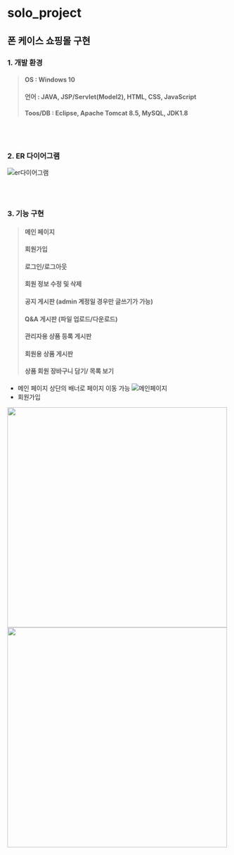 # solo_project
## 폰 케이스 쇼핑몰 구현

### 1. 개발 환경
> #### OS : Windows 10
> #### 언어 : JAVA, JSP/Servlet(Model2), HTML, CSS, JavaScript
> #### Toos/DB : Eclipse, Apache Tomcat 8.5, MySQL, JDK1.8
<br><br>


### 2. ER 다이어그램
![er다이어그램](https://user-images.githubusercontent.com/99606477/184591770-5bc47395-02a5-41d7-a376-bd040ace9d91.png)

<br><br>

### 3. 기능 구현
>#### 메인 페이지
>#### 회원가입
>#### 로그인/로그아웃
>#### 회원 정보 수정 및 삭제
>#### 공지 게시판 (admin 계정일 경우만 글쓰기가 가능)
>#### Q&A 게시판 (파일 업로드/다운로드)
>#### 관리자용 상품 등록 게시판
>#### 회원용 상품 게시판
>#### 상품 회원 장바구니 담기/ 목록 보기
* 메인 페이지 상단의 배너로 페이지 이동 가능
![메인페이지](https://user-images.githubusercontent.com/99606477/184591999-274c665e-d572-43c0-bf70-01107f33d3a0.png)
* 회원가입

<img src="https://user-images.githubusercontent.com/99606477/184593215-e9c717b9-3996-459c-89c6-69052fcc44b4.png" width="500" height="500"/><img src="https://user-images.githubusercontent.com/99606477/184593855-89b512be-3df4-40bb-ac46-0da19da9f8e1.png" width="500" height="500"/>

